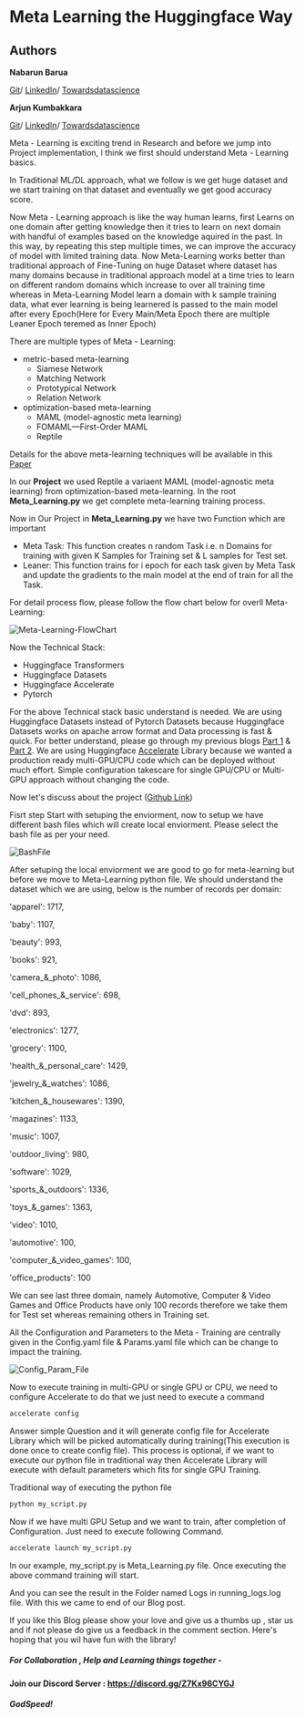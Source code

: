 # Meta Learning the Huggingface Way

## Authors
**Nabarun Barua**     

[Git](https://github.com/nabarunbaruaAIML)/ [LinkedIn](https://www.linkedin.com/in/nabarun-barua-aiml-engineer/)/ [Towardsdatascience](https://medium.com/@nabarun.barua)

**Arjun Kumbakkara** 

[Git](https://github.com/arjunKumbakkara)/ [LinkedIn](https://www.linkedin.com/in/arjunkumbakkara/)/ [Towardsdatascience](https://medium.com/@arjunkumbakkara)

Meta - Learning is exciting trend in Research and before we jump into Project implementation, I think we first should understand Meta - Learning basics. 

In Traditional ML/DL approach, what we follow is we get huge dataset and we start training on that dataset and eventually we get good accuracy score.

Now Meta - Learning approach is like the way human learns, first Learns on one domain after getting knowledge then it tries to learn on next domain with handful of examples based on the knowledge aquired in the past. In this way, by repeating this step multiple times, we can improve the accuracy of model with limited training data. Now Meta-Learning works better than traditional approach of Fine-Tuning on huge Dataset where dataset has many domains because in traditional approach model at a time tries to learn on different random domains which increase to over all training time whereas in Meta-Learning Model learn a domain with k sample training data, what ever learning is being learnered is passed to the main model after every Epoch(Here for Every Main/Meta Epoch there are multiple Leaner Epoch teremed as Inner Epoch)

There are multiple types of Meta - Learning:
- metric-based meta-learning
    - Siamese Network
    - Matching Network
    - Prototypical Network
    - Relation Network
- optimization-based meta-learning
    - MAML (model-agnostic meta learning) 
    - FOMAML—First-Order MAML
    - Reptile 

Details for the above meta-learning techniques will be available in this [Paper](https://arxiv.org/pdf/2007.09604.pdf)

In our **Project** we used Reptile a variaent MAML (model-agnostic meta learning) from optimization-based meta-learning. In the root **Meta_Learning.py** we get complete meta-learning training process.

Now in Our Project in **Meta_Learning.py** we have two Function which are important
- Meta Task: This function creates n random Task i.e. n Domains for training with given K Samples for Training set & L samples for Test set.
- Leaner: This function trains for i epoch for each task given by Meta Task and update the gradients to the main model at the end of train for all the Task.

For detail process flow, please follow the flow chart below for overll Meta-Learning:

![Meta-Learning-FlowChart](Artifact/Img/FlowCharts.jpg)

Now the Technical Stack:
- Huggingface Transformers
- Huggingface Datasets
- Huggingface Accelerate
- Pytorch

For the above Technical stack basic understand is needed. We are using Huggingface Datasets instead of Pytorch Datasets because Huggingface Datasets works on apache arrow format and Data processing is fast & quick. For better understand, please go through my previous blogs [Part 1](https://medium.com/mlearning-ai/forget-complex-traditional-approaches-to-handle-nlp-datasets-huggingface-dataset-library-is-your-1f975ce5689f) & [Part 2](https://medium.com/mlearning-ai/forget-complex-traditional-approaches-to-handle-nlp-datasets-huggingface-dataset-library-is-your-fe5de16d88c8). We are using Huggingface [Accelerate](https://huggingface.co/docs/accelerate/index) Library because we wanted a production ready multi-GPU/CPU code which can be deployed without much effort. Simple configuration takescare for single GPU/CPU or Multi-GPU approach without changing the code.

Now let's discuss about the project ([Github Link](https://github.com/nabarunbaruaAIML/Meta_Learning))

Fisrt step Start with setuping the enviorment, now to setup we have different bash files which will create local enviorment. Please select the bash file as per your need.

![BashFile](Artifact/Img/Bash.jpg)

After setuping the local enviorment we are good to go for meta-learning but before we move to Meta-Learning python file. We should understand the dataset which we are using, below is the number of records per domain:

'apparel': 1717,

'baby': 1107,

'beauty': 993,

'books': 921,

'camera_&_photo': 1086,

'cell_phones_&_service': 698,

'dvd': 893,

'electronics': 1277,

'grocery': 1100,

'health_&_personal_care': 1429,

'jewelry_&_watches': 1086,

'kitchen_&_housewares': 1390,

'magazines': 1133,

'music': 1007,

'outdoor_living': 980,

'software': 1029,

'sports_&_outdoors': 1336,

'toys_&_games': 1363,

'video': 1010,

'automotive': 100,

'computer_&_video_games': 100,

'office_products': 100

We can see last three domain, namely Automotive, Computer & Video Games and Office Products have only 100 records therefore we take them for Test set whereas remaining others in Training set.

All the Configuration and Parameters to the Meta - Training are centrally given in the Config.yaml file & Params.yaml file which can be change to impact the training.

![Config_Param_File](Artifact/Img/Config_Param_File.jpg)

Now to execute training in multi-GPU or single GPU or CPU, we need to configure Accelerate to do that we just need to execute a command
```bash
accelerate config
```
Answer simple Question and it will generate config file for Accelerate Library which will be picked automatically during training(This execution is done once to create config file). This process is optional, if we want to execute our python file in traditional way then Accelerate Library will execute with default parameters which fits for single GPU Training.

Traditional way of executing the python file
```bash
python my_script.py
```
Now if we have multi GPU Setup and we want to train, after completion of Configuration. Just need to execute following Command.
```bash
accelerate launch my_script.py
```

In our example, my_script.py is Meta_Learning.py file. Once executing the above command training will start.

And you can see the result in the Folder named Logs in running_logs.log file. With this we came to end of our Blog post.




If you like this Blog please show your love and give us a thumbs up , star us  and if not please do give us a feedback in the comment section.
Here's hoping that you wil have fun with the library! 


##### For Collaboration , Help and Learning things together  - 
#### Join our Discord Server :  https://discord.gg/Z7Kx96CYGJ

#####  GodSpeed!



